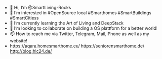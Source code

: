 - 👋 Hi, I’m @SmartLiving-Rocks
- 👀 I’m interested in #OpenSource local #Smarthomes #SmartBuildings #SmartCitiess
- 🌱 I’m currently learning the Art of Living and DeepStack
- 💞️ I’m looking to collaborate on building a OS plattform for a better world! 
- 📫 How to reach me via Twitter, Telegram, Mail, Phone as well as my website!
- https://aqara.homesmarthome.eu/
  https://seniorensmarthome.de/
  http://blog.hlc24.de/
<!---
SmartLiving-Rocks/SmartLiving-Rocks is a ✨ special ✨ repository because its `README.md` (this file) appears on your GitHub profile.
You can click the Preview link to take a look at your changes.
--->
